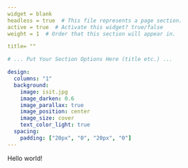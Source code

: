 ```yaml
---
widget = blank
headless = true  # This file represents a page section.
active = true  # Activate this widget? true/false
weight = 1  # Order that this section will appear in.

title= ""

# ... Put Your Section Options Here (title etc.) ...

design:
  columns: "1"
  background:
    image: isit.jpg
    image_darken: 0.6
    image_parallax: true
    image_position: center
    image_size: cover
    text_color_light: true
  spacing:
    padding: ["20px", "0", "20px", "0"]
---
```


Hello world!
